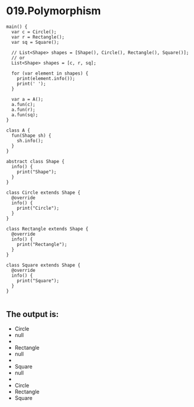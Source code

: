 # 019.Polymorphism

```
main() {
  var c = Circle();
  var r = Rectangle();
  var sq = Square();

  // List<Shape> shapes = [Shape(), Circle(), Rectangle(), Square()];
  // or
  List<Shape> shapes = [c, r, sq];

  for (var element in shapes) {
    print(element.info());
    print(' ');
  }

  var a = A();
  a.fun(c);
  a.fun(r);
  a.fun(sq);
}

class A {
  fun(Shape sh) {
    sh.info();
  }
}

abstract class Shape {
  info() {
    print("Shape");
  }
}

class Circle extends Shape {
  @override
  info() {
    print("Circle");
  }
}

class Rectangle extends Shape {
  @override
  info() {
    print("Rectangle");
  }
}

class Square extends Shape {
  @override
  info() {
    print("Square");
  }
}


```

## The output is:

* Circle
* null
*
* Rectangle
* null
*
* Square
* null
*
* Circle
* Rectangle
* Square
